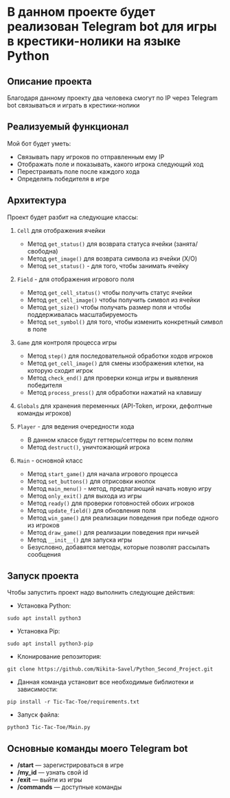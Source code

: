 # В данном проекте будет реализован Telegram bot для игры в крестики-нолики на языке Python

## Описание проекта
Благодаря данному проекту два человека смогут по IP через Telegram bot связываться и играть в крестики-нолики

## Реализуемый функционал
Мой бот будет уметь:
  - Связывать пару игроков по отправленным ему IP
  - Отображать поле и показывать, какого игрока следующий ход
  - Перестраивать поле после каждого хода
  - Определять победителя в игре

## Архитектура
Проект будет разбит на следующие классы:

1. `Cell` для отображения ячейки
    - Метод `get_status()` для возврата статуса ячейки (занята/свободна)
    - Метод `get_image()` для возврата символа из ячейки (X/O)
    - Метод `set_status()` - для того, чтобы занимать ячейку

2. `Field` - для отображения игрового поля
    - Метод `get_cell_status()` чтобы получить статус ячейки
    - Метод `get_cell_image()` чтобы получить символ из ячейки
    - Метод `get_size()` чтобы получать размер поля и чтобы поддерживалась масштабируемость
    - Метод `set_symbol()` для того, чтобы изменить конкретный символ в поле

3. `Game` для контроля процесса игры
    - Метод `step()` для последовательной обработки ходов игроков
    - Метод `get_cell_image()` для смены изображения клетки, на которую сходит игрок
    - Метод `check_end()` для проверки конца игры и выявления победителя
    - Метод `process_press()` для обработки нажатий на клавишу

4. `Globals` для хранения переменных (API-Token, игроки, дефолтные команды игроков)

5. `Player` - для ведения очередности хода
    - В данном классе будут геттеры/сеттеры по всем полям
    - Метод `destruct()`, уничтожающий игрока

6. `Main` - основной класс
    - Метод `start_game()` для начала игрового процесса
    - Метод `set_buttons()` для отрисовки кнопок
    - Метод `main_menu()` - метод, предлагающий начать новую игру
    - Метод `only_exit()` для выхода из игры
    - Метод `ready()` для проверки готовностей обоих игроков
    - Метод `update_field()` для обновления поля
    - Метод `win_game()` для реализации поведения при победе одного из игроков
    - Метод `draw_game()` для реализации поведения при ничьей
    - Метод `__init__()` для запуска игры
    - Безусловно, добавятся методы, которые позволят рассылать сообщения

## Запуск проекта
Чтобы запустить проект надо выполнить следующие действия:
- Установка Python:
```
sudo apt install python3
```
- Установка Pip:
```
sudo apt install python3-pip
```
- Клонирование репозитория:
```
git clone https://github.com/Nikita-Savel/Python_Second_Project.git
```
- Данная команда установит все необходимые библиотеки и зависимости:
```
pip install -r Tic-Tac-Toe/requirements.txt
```
- Запуск файла:
```
python3 Tic-Tac-Toe/Main.py
```

## Основные команды моего Telegram bot
  - **/start** &mdash; зарегистрироваться в игре
  - **/my_id** &mdash; узнать свой id
  - **/exit** &mdash; выйти из игры
  - **/commands** &mdash; доступные команды

